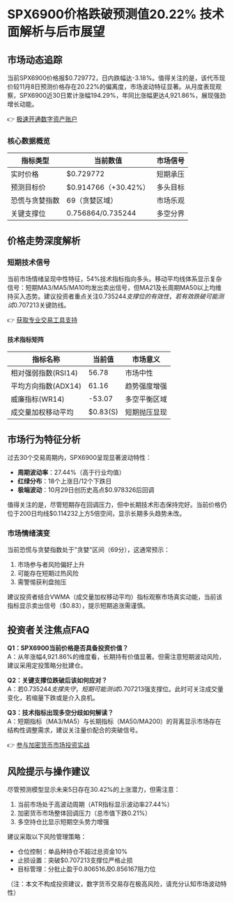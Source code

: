 # SPX6900价格跌破预测值20.22% 技术面解析与后市展望

## 市场动态追踪
当前SPX6900价格报$0.729772，日内跌幅达-3.18%。值得关注的是，该代币现价较11月8日预测价格存在20.22%的偏离度，市场波动特征显著。从月度表现观察，SPX6900近30日累计涨幅194.29%，年同比涨幅更达4,921.86%，展现强劲增长动能。

👉 [极速开通数字资产账户](https://bit.ly/okx_welcome)

### 核心数据概览
| 指标类型          | 当前数值               | 市场信号 |
|-------------------|------------------------|----------|
| 实时价格          | $0.729772             | 短期承压 |
| 预测目标价        | $0.914766（+30.42%）  | 多头目标 |
| 恐慌与贪婪指数    | 69（贪婪区域）         | 市场乐观 |
| 关键支撑位        | $0.756864/$0.735244   | 多空分界 |

## 价格走势深度解析

### 短期技术信号
当前市场情绪呈现中性特征，54%技术指标指向多头。移动平均线体系显示复杂信号：短期MA3/MA5/MA10均发出卖出信号，但MA21及长周期MA50以上均维持买入态势。建议投资者重点关注$0.735244支撑位的有效性，若有效跌破可能测试$0.707213关键防线。

👉 [获取专业交易工具支持](https://bit.ly/okx_welcome)

#### 技术指标矩阵
| 指标名称              | 当前值       | 市场意义               |
|-----------------------|--------------|------------------------|
| 相对强弱指数(RSI14)   | 56.78        | 市场中性               |
| 平均方向指数(ADX14)   | 61.16        | 趋势强度增强           |
| 威廉指标(WR14)        | -53.07       | 多空平衡区域           |
| 成交量加权移动平均    | $0.83(S)     | 短期抛压显现           |

## 市场行为特征分析
过去30个交易周期内，SPX6900呈现显著波动特性：
- **周期波动率**：27.44%（高于行业均值）
- **红绿分布**：18个上涨日/12个下跌日
- **极端波动**：10月29日创历史高点$0.978326后回调

值得关注的是，尽管短期存在回调压力，但中长期技术形态保持完好。当前价格仍位于200日均线$0.114232上方5倍空间，显示长期多头趋势未改。

### 市场情绪演变
当前恐慌与贪婪指数处于"贪婪"区间（69分），这通常预示：
1. 市场参与者风险偏好上升
2. 可能存在短期过热风险
3. 需警惕获利盘抛压

建议投资者结合VWMA（成交量加权移动平均）指标观察市场真实动能，当前该指标显示卖出信号（$0.83），提示短期追涨需谨慎。

## 投资者关注焦点FAQ

**Q1：SPX6900当前价格是否具备投资价值？**  
A：从年涨幅4,921.86%的维度看，长期持有价值显著。但需注意短期波动风险，建议采用定投策略分批建仓。

**Q2：关键支撑位跌破后该如何应对？**  
A：若$0.735244支撑失守，短期可能测试$0.707213强支撑位。此时可关注成交量变化，若缩量下跌或是介入良机。

**Q3：技术指标出现多空分歧如何解读？**  
A：短期指标（MA3/MA5）与长期指标（MA50/MA200）的背离显示市场存在结构性调整需求，建议关注量价配合的突破信号。

👉 [参与加密货币市场投资实战](https://bit.ly/okx_welcome)

## 风险提示与操作建议
尽管预测模型显示未来5日存在30.42%的上涨潜力，但需注意：
1. 当前市场处于高波动周期（ATR指标显示波动率27.44%）
2. 加密货币市场整体回调压力（总市值下跌0.21%）
3. 多空持仓比显示短期空头势力增强

建议采取以下风险管理策略：
- 仓位控制：单品种持仓不超过总资金10%
- 止损设置：突破$0.707213支撑位严格止损
- 目标管理：分批止盈于$0.806516及$0.856167阻力位

（注：本文不构成投资建议，数字货币交易存在极高风险，请充分认知市场波动特性）